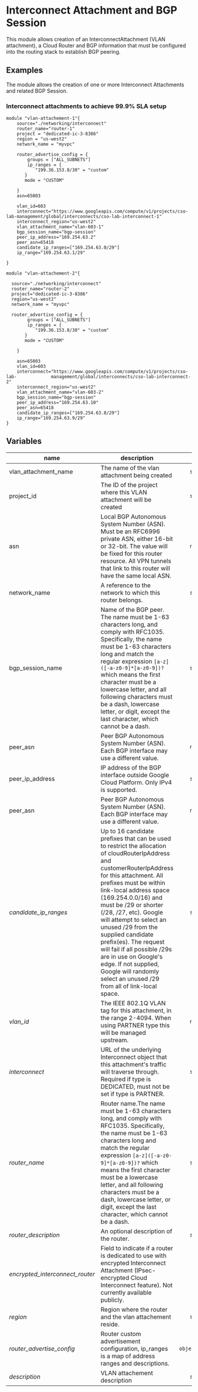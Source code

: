 ﻿# Interconnect Attachment and BGP Session


This module allows creation of an InterconnectAttachment (VLAN attachment), a Cloud Router and BGP information that must be configured into the routing stack to establish BGP peering.

## Examples

The module allows the creation of one or more  Interconnect Attachments and related BGP Session.

### Interconnect attachments to achieve 99.9% SLA setup

```hcl
module "vlan-attachement-1"{
    source="./networking/interconnect"
    router_name="router-1"
    project = "dedicated-ic-3-8386"
    region = "us-west2"
    network_name = "myvpc"

    router_advertise_config = {
        groups = ["ALL_SUBNETS"]
        ip_ranges = {
           "199.36.153.8/30" = "custom"
       }
       mode = "CUSTOM"
       
    }
    asn=65003

    vlan_id=603
    interconnect="https://www.googleapis.com/compute/v1/projects/cso-lab-management/global/interconnects/cso-lab-interconnect-1"
    interconnect_region="us-west2"
    vlan_attachment_name="vlan-603-1"
    bgp_session_name="bgp-session"
    peer_ip_address="169.254.63.2"
    peer_asn=65418
    candidate_ip_ranges=["169.254.63.0/29"]
    ip_range="169.254.63.1/29"

}

module "vlan-attachement-2"{
  
  source="./networking/interconnect"
  router_name="router-2"
  project="dedicated-ic-3-8386"
  region="us-west2"
  network_name = "myvpc"

  router_advertise_config = {
        groups = ["ALL_SUBNETS"]
        ip_ranges = {
           "199.36.153.8/30" = "custom"
       }
       mode = "CUSTOM"
       
    }

    asn=65003
    vlan_id=603
    interconnect="https://www.googleapis.com/compute/v1/projects/cso-lab-             management/global/interconnects/cso-lab-interconnect-2"
    interconnect_region="us-west2"
    vlan_attachment_name="vlan-603-2"
    bgp_session_name="bgp-session"
    peer_ip_address="169.254.63.10"
    peer_asn=65418
    candidate_ip_ranges=["169.254.63.8/29"]
    ip_range="169.254.63.9/29"
}

```


<!-- BEGIN TFDOC -->
## Variables

| name | description | type | required | default |
|---|---|:---: |:---:|:---:|
| vlan_attachment_name | The name of the vlan attachment being created | <code title="">string</code> | ✓ |  |
| project_id | The ID of the project where this VLAN attachment will be created | <code title="">string</code> | ✓ |  |
| asn |Local BGP Autonomous System Number (ASN). Must be an RFC6996 private ASN, either 16-bit or 32-bit. The value will be fixed for this router resource. All VPN tunnels that link to this router will have the same local ASN. | <code title="">number</code> | ✓ | |
| network_name | A reference to the network to which this router belongs. | <code title="">string</code> |  ✓ |  |
| bgp_session_name | Name of the BGP peer. The name must be 1-63 characters long, and comply with RFC1035. Specifically, the name must be 1-63 characters long and match the regular expression `[a-z]([-a-z0-9]*[a-z0-9])?` which means the first character must be a lowercase letter, and all following characters must be a dash, lowercase letter, or digit, except the last character, which cannot be a dash. | <code title="">string</code> |  ✓ |  |
| peer_asn | Peer BGP Autonomous System Number (ASN). Each BGP interface may use a different value. | <code title="">number</code> |  ✓ |  |
| peer_ip_address | IP address of the BGP interface outside Google Cloud Platform. Only IPv4 is supported. | <code title="">string</code> |  ✓ |  |
| peer_asn | Peer BGP Autonomous System Number (ASN). Each BGP interface may use a different value. | <code title="">number</code> |  ✓ |  |
| *candidate_ip_ranges* | Up to 16 candidate prefixes that can be used to restrict the allocation of cloudRouterIpAddress and customerRouterIpAddress for this attachment. All prefixes must be within link-local address space (169.254.0.0/16) and must be /29 or shorter (/28, /27, etc). Google will attempt to select an unused /29 from the supplied candidate prefix(es). The request will fail if all possible /29s are in use on Google's edge. If not supplied, Google will randomly select an unused /29 from all of link-local space.| <code title="">string</code> |   |  |
| *vlan_id* |The IEEE 802.1Q VLAN tag for this attachment, in the range 2-4094. When using PARTNER type this will be managed upstream. | <code title="">number</code> |   |  |
| *interconnect* | URL of the underlying Interconnect object that this attachment's traffic will traverse through. Required if type is DEDICATED, must not be set if type is PARTNER. | <code title="">string</code> |  | <code title=""></code> |
| *router_name* | Router name.The name must be 1-63 characters long, and comply with RFC1035. Specifically, the name must be 1-63 characters long and match the regular expression `[a-z]([-a-z0-9]*[a-z0-9])?` which means the first character must be a lowercase letter, and all following characters must be a dash, lowercase letter, or digit, except the last character, which cannot be a dash. | <code title="">string</code> |  | <code title="">router-vlan_attachement_name</code> |
| *router_description* | An optional description of the router.| <code title="">string</code> |  |  |
| *encrypted_interconnect_router* | Field to indicate if a router is dedicated to use with encrypted Interconnect Attachment (IPsec-encrypted Cloud Interconnect feature). Not currently available publicly. | <code title="">bool</code> |  | <code title="">false</code> |
| *region* | Region where the router and the vlan attachement reside. | <code title="">string</code> |  | <code title="">us-west2</code> |
| *router_advertise_config* | Router custom advertisement configuration, ip_ranges is a map of address ranges and descriptions. | <code  title="object&#40;&#123;&#10;groups &#61; list&#40;string&#41;&#10;ip_ranges &#61; map&#40;string&#41;&#10;mode &#61; string&#10;&#125;&#41;">object({...})</code>|  | <code title="">null</code> |
| *description* | VLAN attachement description| <code title="">string</code> |  | <code title="">null</code> |

<!-- END TFDOC -->


